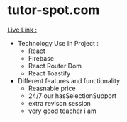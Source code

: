 # tutor-spot.com

[Live Link :](https://tutor-com.web.app/)

- Technology Use In Project :
  - React
  - Firebase
  - React Router Dom
  - React Toastify
- Different features and functionality
  - Reasnable price
  - 24/7 our hasSelectionSupport
  - extra revison session
  - very good teacher i am
